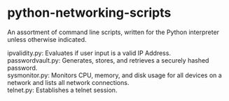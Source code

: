 # python-networking-scripts

An assortment of command line scripts, written for the Python interpreter unless otherwise indicated.  
  
ipvalidity.py: Evaluates if user input is a valid IP Address.  
passwordvault.py: Generates, stores, and retrieves a securely hashed password.  
sysmonitor.py: Monitors CPU, memory, and disk usage for all devices on a network and lists all network connections.  
telnet.py: Establishes a telnet session.
